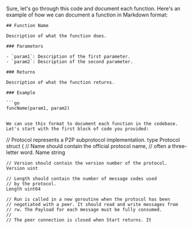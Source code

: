 Sure, let's go through this code and document each function. Here's an example of how we can document a function in Markdown format:

```
## Function Name

Description of what the function does.

### Parameters

- `param1`: Description of the first parameter.
- `param2`: Description of the second parameter.

### Returns

Description of what the function returns.

### Example

```go
funcName(param1, param2)
```
```

We can use this format to document each function in the codebase. Let's start with the first block of code you provided:

```
// Protocol represents a P2P subprotocol implementation.
type Protocol struct {
	// Name should contain the official protocol name,
	// often a three-letter word.
	Name string

	// Version should contain the version number of the protocol.
	Version uint

	// Length should contain the number of message codes used
	// by the protocol.
	Length uint64

	// Run is called in a new goroutine when the protocol has been
	// negotiated with a peer. It should read and write messages from
	// rw. The Payload for each message must be fully consumed.
	//
	// The peer connection is closed when Start returns. It
